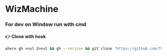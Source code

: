 # WizMachine

### For dev on Window run with cmd

#### 👉 Clone with hook
``` cmd
where gh >nul 2>nul && gh --version && git clone "https://github.com/TrdHuy/WizMachine.git" && cd "WizMachine" && curl -s https://raw.githubusercontent.com/TrdHuy/WizMachine/document/commit-msg > .git\hooks\commit-msg || echo GitHub CLI (gh) chưa được cài đặt. Vui lòng cài đặt trước khi sử dụng script. 
```
